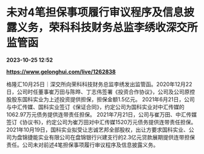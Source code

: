 # 未对4笔担保事项履行审议程序及信息披露义务，荣科科技财务总监李绣收深交所监管函

**2023-10-25 12:52**

**https://www.gelonghui.com/live/1262838**

格隆汇10月25日｜深交所向荣科科技财务总监李绣发出监管函。2020年12月22日，公司时任董事崔万田与陈晔、丁志伟签署《投资合作协议》，公司及公司原控股股东国科实业为上述投资提供担保，担保金额1.5亿元。 2021年6月21日，公司与中汇传媒、国科实业签订《保证合同》，约定公司为国科实业对中汇传媒的1062.97万元债务提供连带责任担保。 2021年7月21日，公司与崔万田、中汇传媒签订《协议书》，约定公司为崔万田对中汇传媒1520万元债务提供连带责任担保。2021年10月19日，国科实业拟受让志诚艺邦全部股权，出让方要求国科实业、公司为盘锦捷能实业有限公司在盘锦银行兴建支行的2.3亿元贷款展期提供连带担保责任。公司未对前述4笔担保事项履行审议程序及信息披露义务。